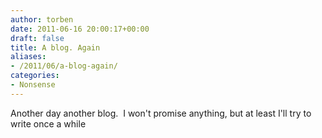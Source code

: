 ```yaml
---
author: torben
date: 2011-06-16 20:00:17+00:00
draft: false
title: A blog. Again
aliases: 
- /2011/06/a-blog-again/
categories:
- Nonsense
---
```


Another day another blog.  I won't promise anything, but at least I'll try to write once a while
